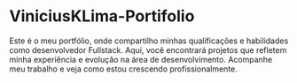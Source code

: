 # ViniciusKLima-Portifolio
Este é o meu portfólio, onde compartilho minhas qualificações e habilidades como desenvolvedor Fullstack. Aqui, você encontrará projetos que refletem minha experiência e evolução na área de desenvolvimento. Acompanhe meu trabalho e veja como estou crescendo profissionalmente.
